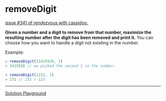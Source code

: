# removeDigit

[issue #341 of rendezvous with cassidoo.](https://buttondown.email/cassidoo/archive/the-potential-for-greatness-lives-within-each-of/)

**Given a number and a digit to remove from that number, maximize the resulting number after the digit has been removed and print it.**
You can choose how you want to handle a digit not existing in the number.

Example:

```ts
> removeDigit(31415926, 1)
> 3415926 // we picked the second 1 in the number.

> removeDigit(1231, 1)
> 231 // 231 > 123
```

---

[Solution Playground](https://tsplay.dev/WKXP8w)
